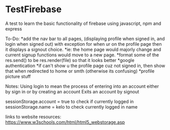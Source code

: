 # TestFirebase
A test to learn the basic functionality of firebase using javascript, npm and express

To-Do:
*add the nav bar to all pages, (displaying profile when signed in, and login when signed out) with exception for when ur on the profile page then it displays a signout choice.
*ie: the home page would majorly change and current signup functions would move to a new page.
*format some of the res.send() to be res.render(file) so that it looks better
*google authentication
*if can't show u the profile page cuz not signed in, then show that when redirected to home or smth (otherwise its confusing)
*profile picture stuff

Notes:
Using login to mean the process of entering into an account either by sign in or by creating an account
Exits an account by signout

sessionStorage.account = true to check if currently logged in
sessionStorage.name = kelo to check currently logged in name

links to website resources:
https://www.w3schools.com/html/html5_webstorage.asp

